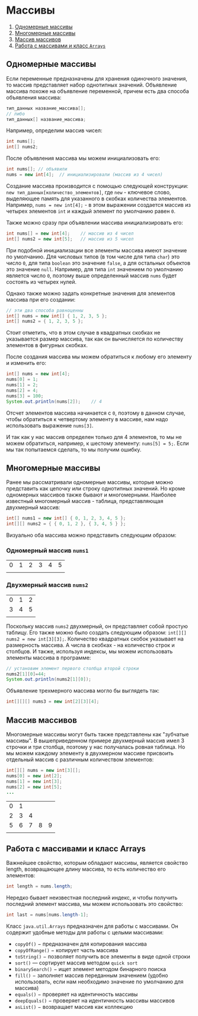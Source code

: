 # Массивы
1. [Одномерные массивы](#Одномерные-массивы)
2. [Многомерные массивы](#Многомерные-массивы)
3. [Массив массивов](#Массив-массивов)
4. [Работа с массивами и класс `Arrays`](#Работа-с-массивами-и-класс-arrays)


## Одномерные массивы
Если переменные предназначены для хранения одиночного значения, то массив представляет набор однотипных значений. Объявление массива похоже на объявление переменной, причем есть два способа объявления массива:

```java
тип_данных название_массива[];
// либо
тип_данных[] название_массива;
```

Например, определим массив чисел:

```java
int nums[];
int[] nums2;
```

После объявления массива мы можем инициализовать его:

```java
int nums[]; // объявили
nums = new int[4];  // инициализировали (массив из 4 чисел)
```

Создание массива производится с помощью следующей конструкции: `new тип_данных[количество_элементов]`, где `new` - ключевое слово, выделяющее память для указанного в скобках количества элементов. Например, `nums = new int[4];` - в этом выражении создается массив из четырех элементов `int` и каждый элемент по умолчанию равен `0`.

Также можно сразу при объявлении массива инициализировать его:

```java
int nums[] = new int[4];    // массив из 4 чисел
int[] nums2 = new int[5];   // массив из 5 чисел
```

При подобной инициализации все элементы массива имеют значение по умолчанию. Для числовых типов (в том числе для типа `char`) это число `0`, для типа `boolean` это значение `false`, а для остальных объектов это значение `null`. Например, для типа `int` значением по умолчанию является число `0`, поэтому выше определенный массив `nums` будет состоять из четырех нулей.

Однако также можно задать конкретные значения для элементов массива при его создании:

```java
// эти два способа равноценны
int[] nums = new int[] { 1, 2, 3, 5 };
int[] nums2 = { 1, 2, 3, 5 };
```

Стоит отметить, что в этом случае в квадратных скобках не указывается размер массива, так как он вычисляется по количеству элементов в фигурных скобках.

После создания массива мы можем обратиться к любому его элементу и изменить его:

```java
int[] nums = new int[4];
nums[0] = 1;
nums[1] = 2;
nums[2] = 4;
nums[3] = 100;
System.out.println(nums[2]);    // 4
```

Отсчет элементов массива начинается с `0`, поэтому в данном случае, чтобы обратиться к четвертому элементу в массиве, нам надо использовать выражение `nums[3]`.

И так как у нас массив определен только для 4 элементов, то мы не можем обратиться, например, к шестому элементу: `nums[5] = 5;`. Если мы так попытаемся сделать, то мы получим ошибку.

## Многомерные массивы
Ранее мы рассматривали одномерные массивы, которые можно представить как цепочку или строку однотипных значений. Но кроме одномерных массивов также бывают и многомерными. Наиболее известный многомерный массив - таблица, представляющая двухмерный массив:

```java
int[] nums1 = new int[] { 0, 1, 2, 3, 4, 5 };
int[][] nums2 = { { 0, 1, 2 }, { 3, 4, 5 } };
```
Визуально оба массива можно представить следующим образом:

### Одномерный массив `nums1`
|   |   |   |   |   |   |
|---|---|---|---|---|---|
| 0 | 1 | 2 | 3 | 4 | 5 |
|   |   |   |   |   |   |

### Двухмерный массив `nums2`
|   |   |   |
|---|---|---|
| 0 | 1 | 2 |
| 3 | 4 | 5 |
|   |   |   |

Поскольку массив `nums2` двухмерный, он представляет собой простую таблицу. Его также можно было создать следующим образом: `int[][] nums2 = new int[3][3];`. Количество квадратных скобок указывает на размерность массива. А числа в скобках - на количество строк и столбцов. И также, используя индексы, мы можем использовать элементы массива в программе:

```java
// установим элемент первого столбца второй строки
nums2[1][0]=44;
System.out.println(nums2[1][0]);
```

Объявление трехмерного массива могло бы выглядеть так:

```java
int[][][] nums3 = new int[2][3][4];
```


## Массив массивов
Многомерные массивы могут быть также представлены как "зубчатые массивы". В вышеприведенном примере двухмерный массив имел 3 строчки и три столбца, поэтому у нас получалась ровная таблица. Но мы можем каждому элементу в двухмерном массиве присвоить отдельный массив с различным количеством элементов:

```java
int[][] nums = new int[3][];
nums[0] = new int[2];
nums[1] = new int[3];
nums[2] = new int[5];
...
```
|   |   |   |   |   |
|---|---|---|---|---|
| 0 | 1 |   |   |   |
| 2 | 3 | 4 |   |   |
| 5 | 6 | 7 | 8 | 9 |
|   |   |   |   |   |

## Работа с массивами и класс Arrays

Важнейшее свойство, которым обладают массивы, является свойство length, возвращающее длину массива, то есть количество его элементов:

```java
int length = nums.length;
```

Нередко бывает неизвестная последний индекс, и чтобы получить последний элемент массива, мы можем использовать это свойство:

```java
int last = nums[nums.length-1];
```

Класс `java.util.Arrays` предназначен для работы с массивами. Он содержит удобные методы для работы с целыми массивами:

- `copyOf()` − предназначен для копирования массива
- `copyOfRange()` − копирует часть массива
- `toString()` − позволяет получить все элементы в виде одной строки
- `sort()` — сортирует массив методом `quick sort`
- `binarySearch()` − ищет элемент методом бинарного поиска
- `fill()` − заполняет массив переданным значением (удобно использовать, если нам необходимо значение по умолчанию для массива)
- `equals()` − проверяет на идентичность массивы
- `deepEquals()` − проверяет на идентичность массивы массивов
- `asList()` − возвращает массив как коллекцию
